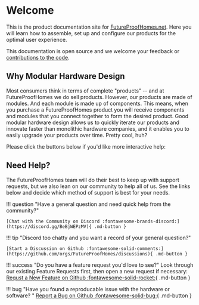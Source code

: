 # Welcome

This is the product documentation site for [FutureProofHomes.net](https://futureproofhomes.net).  Here you will learn how to assemble, set up and configure our products for the optimal user experience.

This documentation is open source and we welcome your feedback or [contributions to the code](https://github.com/FutureProofHomes/Documentation).

## Why Modular Hardware Design

Most consumers think in terms of complete "products” -- and at FutureProofHomes we do sell products.  However, our products are made of modules.  And each module is made up of components. This means, when you purchase a FutureProofHomes product you will receive components and modules that you connect together to form the desired product.  Good modular hardware design allows us to quickly iterate our products and innovate faster than monolithic hardware companies, and it enables you to easily upgrade your products over time.  Pretty cool, huh?

Please click the buttons below if you'd like more interactive help:

## Need Help?

The FutureProofHomes team will do their best to keep up with support requests, but we also lean on our community to help all of us.  See the links below and decide which method of support is best for your needs.

!!! question "Have a general question and need quick help from the community?"

    [Chat with the Community on Discord :fontawesome-brands-discord:](https://discord.gg/BeBjWEPzMV){ .md-button }

!!! tip "Discord too chatty and you want a record of your general question?"

    [Start a Discussion on Github :fontawesome-solid-comments:](https://github.com/orgs/FutureProofHomes/discussions){ .md-button }

!!! success "Do you have a feature request you'd love to see?"
    Look through our existing Feature Requests first, then open a new request if necessary: <br>
    [Requst a New Feature on Github :fontawesome-solid-rocket:](https://github.com/FutureProofHomes/Satellite1-Hardware/issues/new?labels=bug&template=bug-report---.md){ .md-button }

!!! bug "Have you found a reproducable issue with the hardware or software? "
    [Report a Bug on Github :fontawesome-solid-bug:](https://github.com/FutureProofHomes/Satellite1-Hardware/issues/new?labels=bug&template=bug-report---.md){ .md-button }
